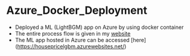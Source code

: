 # Azure_Docker_Deployment
* Deployed a ML (LightBGM) app on Azure by using docker container
* The entire process flow is given in my [website](http://sravanroy.com/azure_deploy.html)
* The ML app hosted in Azure can be accessed [here] (https://housepricelgbm.azurewebsites.net/)
